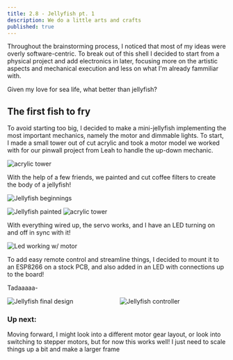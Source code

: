 ```yaml
---
title: 2.8 - Jellyfish pt. 1
description: We do a little arts and crafts
published: true
---
```


Throughout the brainstorming process, I noticed that most of my ideas were overly software-centric.
To break out of this shell I decided to start from a physical project and add electronics in later, focusing more on the artistic aspects and mechanical execution and less on what I'm already fammiliar with.

Given my love for sea life, what better than jellyfish?

## The first fish to fry

To avoid starting too big, I decided to make a mini-jellyfish implementing the most important mechanics,
namely the motor and dimmable lights. To start, I made a small tower out of cut acrylic and took a motor model we worked
with
for our pinwall project from Leah to handle the up-down mechanic.

<img src="https://lh3.googleusercontent.com/pw/AP1GczOq4kWGRR_a5XbZyX8k2tZMcGKdSr2mSWJ6WesSRUMLiqyC2rK0EQcQ1porbjSAR16fqrZoM21WChwH7HfxLnuTiqP-VWW_kOZ8_rVT0kPm831au1wIuwtllg8dnzQoPZ5d6yYnEjEIQfrqFGsxJ7I2mQ=w478-h850-s-no" alt="acrylic tower" class="tall"/>

With the help of a few friends, we painted and cut coffee filters to create the body of a jellyfish!

![Jellyfish beginnings](https://lh3.googleusercontent.com/pw/AP1GczOYRpGCRW-aEXaMcSCmjq-Xi5EZKnG3H1O_U0B8IaKcc7_KbnEZeCnQZ_c3fN8jU1cpO39xoDJvZ1eNkYXTs6N_ideNiP7aI8UeYYAGFAzV9S2mwKcqJGonX2VSqXCfq-gOzmFt_UdehwCDbffngtoUfg=w1512-h850-s-no)

![Jellyfish painted](https://lh3.googleusercontent.com/pw/AP1GczNoSkmlX3Xgab30CtiYNIlKloKylvm-G01LxGkASlPGF06ckobLZxA__STbaxavRMeb2p0Y-UdWpYtmOQe6yzH5TzYR93U0-1aEURpRlbUE_KwY_XmOTIvyoJRZ_ub7b8J19mhN_fyahAi-nojlZ25AMw=w1512-h850-s-no)
<img src="https://lh3.googleusercontent.com/pw/AP1GczOReYyqgpanDU4RQ8JjxhfMYU5SARe-02jg5JPjIlXHseaaI3uCQEnxpWsT01zofG3DuUQaZujU8OeV_tIw-krYEUaij-WQD32Bbp9RkuaPPog5JzVRoQuzLVCzLNtU4f6TiSPzTdc8Xt6U5VWADtOlnw=w478-h850-s-no" alt="acrylic tower" class="tall"/>

With everything wired up, the servo works, and I have an LED turning on and off in sync with it!

![Led working w/ motor](https://lh3.googleusercontent.com/pw/AP1GczM274Ov4IfHSICMkc9VPIxWSu53eV45qe5PtHX8VBwZLFW-yrf8UtnGH86VBhx25AXQOK0E6lG52aKaMSpmAv0cqAsh8coyMLON0GMlYOwQTChdKlUhi8om9fr3y5p9123ni9y1dKcNBxWwV5MwPmm-cA=w800-h450-s-no)

To add easy remote control and streamline things, I decided to mount it to an ESP8266 on a stock PCB, and also added in
an LED with connections up to the board!

Tadaaaaa-

<div style="display: grid; grid-auto-flow: column;">
    <div><img src="https://lh3.googleusercontent.com/pw/AP1GczM0gnk5V4BVXnN__c5iecA0p3sg0_ZbMswIbSK6zPda-NYT9RkWTrRiCdcNnTTevktBsr52VuEK3z7dkoc8tmxKAW_crIEXxKshsUmsIpbKqPnbcPqDsWh6v817TBX_VGErYLFpDBrJ6Xy-Iy2YVY4pOA=w452-h804-s-no" class="tall" alt="Jellyfish final design">
    </div><div><img src="https://lh3.googleusercontent.com/pw/AP1GczO5Pan4EwHjwSe2-S2eF_-s0t2JaFamAJUM0D4Y8x9CY7PrKVc6Jaieledsc7u9yMALHaKVrk4vqW2GnVWxNbNZLLKUWN4GwGI_iP49_FD3gZNqkCT-9yJl-QyrX9Fz4U67OSF1IS-PjGApW38iE18IHw=w452-h804-s-no" class='tall' alt='Jellyfish controller'/>
</div></div>

### Up next:

Moving forward, I might look into a different motor gear layout, or look into switching to stepper motors, but for now
this works well! I just need to scale things up a bit and make a larger frame
